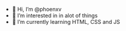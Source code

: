 - 👋 Hi, I’m @phoenxv
- 👀 I’m interested in in alot of things
- 🌱 I’m currently learning HTML, CSS and JS

<!---
phoenxv/phoenxv is a ✨ special ✨ repository because its `README.md` (this file) appears on your GitHub profile.
You can click the Preview link to take a look at your changes.
--->
